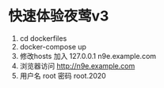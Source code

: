 # 快速体验夜莺v3
1. cd dockerfiles
2.  docker-compose up
3. 修改hosts 加入 127.0.0.1 n9e.example.com
4. 浏览器访问 http://n9e.example.com
5. 用户名 root  密码 root.2020